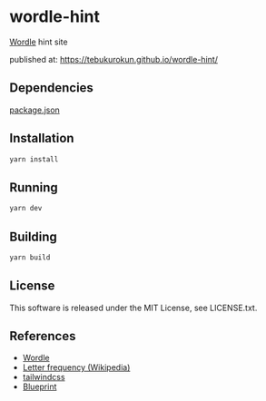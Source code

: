 # wordle-hint

[Wordle](https://www.nytimes.com/games/wordle/index.html) hint site

published at: <https://tebukurokun.github.io/wordle-hint/>

## Dependencies

[package.json](package.json)

## Installation

``` bash
yarn install
```

## Running

``` bash
yarn dev
```

## Building

``` bash
yarn build
```

## License

This software is released under the MIT License, see LICENSE.txt.

## References

- [Wordle](https://www.nytimes.com/games/wordle/index.html)
- [Letter frequency (Wikipedia)](https://en.wikipedia.org/wiki/Letter_frequency)
- [tailwindcss](https://tailwindcss.com/)
- [Blueprint](https://blueprintjs.com/)

